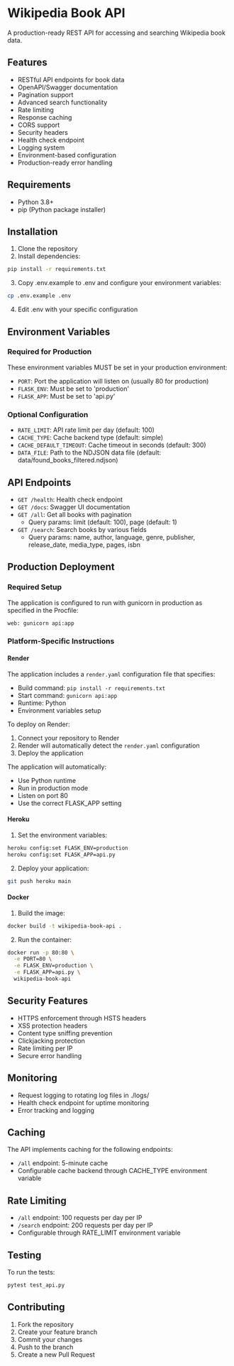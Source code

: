 # Wikipedia Book API

A production-ready REST API for accessing and searching Wikipedia book data.

## Features

- RESTful API endpoints for book data
- OpenAPI/Swagger documentation
- Pagination support
- Advanced search functionality
- Rate limiting
- Response caching
- CORS support
- Security headers
- Health check endpoint
- Logging system
- Environment-based configuration
- Production-ready error handling

## Requirements

- Python 3.8+
- pip (Python package installer)

## Installation

1. Clone the repository
2. Install dependencies:
```bash
pip install -r requirements.txt
```
3. Copy .env.example to .env and configure your environment variables:
```bash
cp .env.example .env
```
4. Edit .env with your specific configuration

## Environment Variables

### Required for Production

These environment variables MUST be set in your production environment:

- `PORT`: Port the application will listen on (usually 80 for production)
- `FLASK_ENV`: Must be set to 'production'
- `FLASK_APP`: Must be set to 'api.py'

### Optional Configuration

- `RATE_LIMIT`: API rate limit per day (default: 100)
- `CACHE_TYPE`: Cache backend type (default: simple)
- `CACHE_DEFAULT_TIMEOUT`: Cache timeout in seconds (default: 300)
- `DATA_FILE`: Path to the NDJSON data file (default: data/found_books_filtered.ndjson)

## API Endpoints

- `GET /health`: Health check endpoint
- `GET /docs`: Swagger UI documentation
- `GET /all`: Get all books with pagination
  - Query params: limit (default: 100), page (default: 1)
- `GET /search`: Search books by various fields
  - Query params: name, author, language, genre, publisher, release_date, media_type, pages, isbn

## Production Deployment

### Required Setup

The application is configured to run with gunicorn in production as specified in the Procfile:
```bash
web: gunicorn api:app
```

### Platform-Specific Instructions

#### Render

The application includes a `render.yaml` configuration file that specifies:
- Build command: `pip install -r requirements.txt`
- Start command: `gunicorn api:app`
- Runtime: Python
- Environment variables setup

To deploy on Render:
1. Connect your repository to Render
2. Render will automatically detect the `render.yaml` configuration
3. Deploy the application

The application will automatically:
- Use Python runtime
- Run in production mode
- Listen on port 80
- Use the correct FLASK_APP setting

#### Heroku

1. Set the environment variables:
```bash
heroku config:set FLASK_ENV=production
heroku config:set FLASK_APP=api.py
```

2. Deploy your application:
```bash
git push heroku main
```

#### Docker

1. Build the image:
```bash
docker build -t wikipedia-book-api .
```

2. Run the container:
```bash
docker run -p 80:80 \
  -e PORT=80 \
  -e FLASK_ENV=production \
  -e FLASK_APP=api.py \
  wikipedia-book-api
```

## Security Features

- HTTPS enforcement through HSTS headers
- XSS protection headers
- Content type sniffing prevention
- Clickjacking protection
- Rate limiting per IP
- Secure error handling

## Monitoring

- Request logging to rotating log files in ./logs/
- Health check endpoint for uptime monitoring
- Error tracking and logging

## Caching

The API implements caching for the following endpoints:
- `/all` endpoint: 5-minute cache
- Configurable cache backend through CACHE_TYPE environment variable

## Rate Limiting

- `/all` endpoint: 100 requests per day per IP
- `/search` endpoint: 200 requests per day per IP
- Configurable through RATE_LIMIT environment variable

## Testing

To run the tests:
```bash
pytest test_api.py
```

## Contributing

1. Fork the repository
2. Create your feature branch
3. Commit your changes
4. Push to the branch
5. Create a new Pull Request
